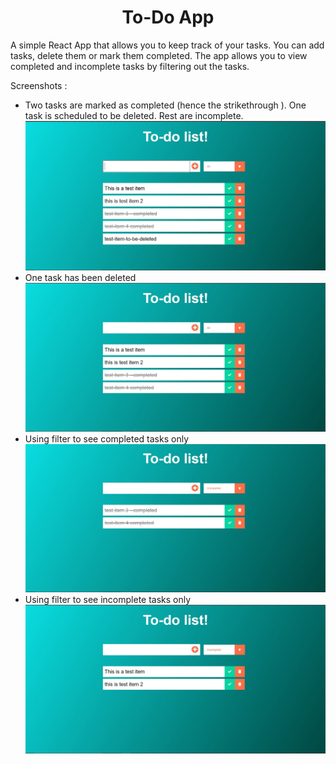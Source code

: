 <center><h1> To-Do App </h1></center>

A simple React App that allows you to keep track of your tasks. You can add tasks, delete 
them or mark them completed. The app allows you to view completed and incomplete tasks by 
filtering out the tasks. 

Screenshots :

<ul>
  <li>
    Two tasks are marked as completed (hence the strikethrough ). One task is scheduled to be deleted. Rest are incomplete.  
    <img src="./screenshots/Image-1.JPG">
  </li>
  <li>
    One task has been deleted 
    <img src="./screenshots/image-2-item-deleted.JPG">
    
  </li>
  <li>
  Using filter to see completed tasks only 
  <img src="./screenshots/image-3-completed-tasks.JPG">
  </li>
  <li>
  Using filter to see incomplete tasks only 
  <img src="./screenshots/image4-incomplete-tasks.JPG">
  </li>
  
 
  


